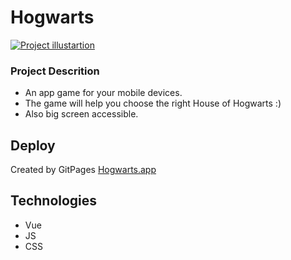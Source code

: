 # Hogwarts

<a href="https://mariazakharova0805.github.io/Hogwarts_vueApp/" target="_blank">![Project illustartion](https://github.com/MariaZakharova0805/Hogwarts_vueApp/raw/main/screenshot.jpg)</a>

### Project Descrition
- An app game for your mobile devices.
- The game will help you choose the right House of Hogwarts :)
- Also big screen accessible. 

## Deploy
Created by GitPages
<a href="https://mariazakharova0805.github.io/Hogwarts_vueApp/" target="_blank">Hogwarts.app</a>

## Technologies
- Vue
- JS
- CSS
